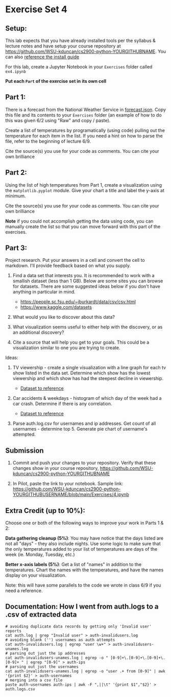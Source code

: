 # Exercise Set 4

## Setup:

This lab expects that you have already installed tools per the syllabus & lecture notes and have setup your course repository at https://github.com/WSU-kduncan/cs2900-python-YOURGITHUBNAME.  You can also [reference the install guide](https://github.com/pattonsgirl/SU2021-CS2900#Software)

For this lab, create a Jupyter Notebook in your `Exercises` folder called `ex4.ipynb`

**Put each `Part` of the exercise set in its own cell**

## Part 1:

There is a forecast from the National Weather Service in [forecast.json](forecast.json).  Copy this file and its contents to your `Exercises` folder (an example of how to do this was given 6/2 using "Raw" and copy / paste).

Create a list of temperatures by programatically (using code) pulling out the temperature for each item in the list.  If you need a hint on how to parse the file, refer to the beginning of lecture 6/9.

Cite the source(s) you use for your code as comments.  You can cite your own brilliance

## Part 2:

Using the list of high temperatures from Part 1, create a visualization using the `matplotlib.pyplot` module.  Give your chart a title and label the y-axis at minimum.

Cite the source(s) you use for your code as comments.  You can cite your own brilliance

**Note** if you could not accomplish getting the data using code, you can manually create the list so that you can move forward with this part of the exercises.

## Part 3:

Project research.  Put your answers in a cell and convert the cell to markdown.  I'll provide feedback based on what you supply.

1. Find a data set that interests you. It is recommended to work with a smallish dataset (less than 1 GB).  Below are some sites you can browse for datasets.  There are some suggested ideas below if you don't have anything in particular in mind.  
    - https://people.sc.fsu.edu/~jburkardt/data/csv/csv.html
    - https://www.kaggle.com/datasets 

2. What would you like to discover about this data?

3. What visualization seems useful to either help with the discovery, or as an additional discovery?

4. Cite a source that will help you get to your goals.  This could be a visualization similar to one you are trying to create.

Ideas:

1. TV viewership - create a single visualization with a line graph for each tv show listed in the data set.  Determine which show has the lowest viewership and which show has had the steepest decline in viewership.
    - [Dataset to reference](https://people.sc.fsu.edu/~jburkardt/data/csv/news_decline.csv)

2. Car accidents & weekdays - histogram of which day of the week had a car crash.  Determine if there is any correlation.
    - [Dataset to reference](https://people.sc.fsu.edu/~jburkardt/data/csv/crash_catalonia.csv)

3. Parse auth.log.csv for usernames and ip addresses.  Get count of all usernames - determine top 5. Generate pie chart of username's attempted.  


## Submission

1. Commit and push your changes to your repository.  Verify that these changes show in your course repository, https://github.com/WSU-kduncan/cs2900-python-YOURGITHUBNAME

2. In Pilot, paste the link to your notebook.  Sample link: https://github.com/WSU-kduncan/cs2900-python-YOURGITHUBUSERNAME/blob/main/Exercises/4.ipynb

## Extra Credit (up to 10%):

Choose one or both of the following ways to improve your work in Parts 1 & 2:

**Data gathering cleanup (5%)**: You may have notice that the days listed are not all "days" - they also include nights.  Use some logic to make sure that the only temperatures added to your list of temperatures are days of the week (ie. Monday, Tuesday, etc.)

**Better x-axis labels (5%)**: Get a list of "names" in addition to the temperatures.  Chart the names with the temperatures, and have the names display on your visualization.

Note: this will have some parallels to the code we wrote in class 6/9 if you need a reference.

## Documentation: How I went from auth.logs to a .csv of extracted data

```
# avoiding duplicate data records by getting only 'Invalid user' reports
cat auth.log | grep "Invalid user" > auth-invalidusers.log
# avoiding blank ('') usernames as auth attempts
cat auth-invalidusers.log | egrep "user \w+" > auth-invalidusers-unames.log
# parsing out just the ip addresses
cat auth-invalidusers-unames.log | egrep -o " [0-9]+\.[0-9]+\.[0-9]+\.[0-9]+ " | egrep "[0-9]" > auth-ips
# parsing out just the usernames
cat auth-invalidusers-unames.log | egrep -o "user .+ from [0-9]" | awk '{print $2}' > auth-usernames
# merging into a csv file
paste auth-usernames auth-ips | awk -F ",||\t" '{print $1","$2}' > auth.logs.csv
```